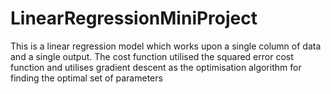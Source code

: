 # LinearRegressionMiniProject
This is a linear regression model which works upon a single column of data and a single output. The cost function utilised the squared error cost function and utilises gradient descent as the optimisation algorithm for finding the optimal set of parameters
